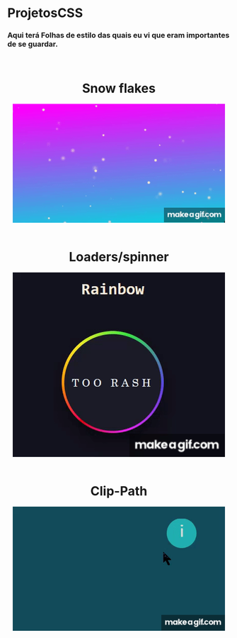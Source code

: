 # ProjetosCSS
### Aqui terá Folhas de estilo das quais eu vi que eram importantes de se guardar.


<br/>

<div align="center">
  <h1>Snow flakes</h1>
  <img src="imgs/scss/snowing.gif">
</div>

<br/>

<div align="center">
  <h1>Loaders/spinner</h1>
  <img src="imgs/css/loaders/rainbow.gif">
</div>

<br/>

<div align="center">
  <h1>Clip-Path</h1>
  <img src="imgs/css/ClipRound/Circle.gif">
</div>

